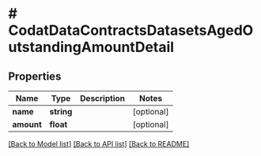 # # CodatDataContractsDatasetsAgedOutstandingAmountDetail

## Properties

Name | Type | Description | Notes
------------ | ------------- | ------------- | -------------
**name** | **string** |  | [optional]
**amount** | **float** |  | [optional]

[[Back to Model list]](../../README.md#models) [[Back to API list]](../../README.md#endpoints) [[Back to README]](../../README.md)
